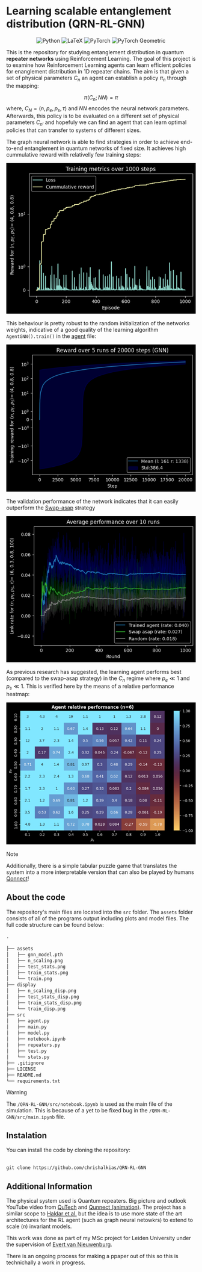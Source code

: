 # Learning scalable entanglement distribution (QRN-RL-GNN)




<div align='center'>

![Python](https://img.shields.io/badge/Python-3776AB?logo=python&logoColor=white)
![LaTeX](https://img.shields.io/badge/LaTeX-008080?logo=latex&logoColor=white)
![PyTorch](https://img.shields.io/badge/PyTorch-EE4C2C?logo=pytorch&logoColor=white)
![PyTorch Geometric](https://img.shields.io/badge/PyTorch%20Geometric-EE4C2C?style=flat&logo=pytorch&logoColor=white)

</div>

This is the repository for studying entanglement distribution in quantum **repeater networks** using Reinforcement Learning. The goal of this project is to examine how Reinforcement Learning agents can learn efficient policies for enanglement distribution in 1D repeater chains. The aim is that given a set of physical parameters $C_n$ an agent can establish a policy $\pi_n$ through the mapping:

$$ 
\pi(C_n; NN) = \pi
$$
where, $C_N = (n, p_e, p_s, \tau)$ and $NN$ encodes the neural network parameters. Afterwards, this policy is to be evaluated on a different set of physical parameters $C_{n'}$ and hopefuly we can find an agent that can learn optimal policies that can transfer to systems of different sizes.

The graph neural network is able to find strategies in order to achieve end-to-end entanglement in quantum networks of fixed size. It achieves high cummulative reward with relativelly few training steps:

![Alt text](./assets/display/train_disp.png)

This behaviour is pretty robust to the random initialization of the networks weights, indicative of a good quality of the learning algorithm `AgentGNN().train()` in the [agent](./src/agent.py) file:

![Alt text](./assets/display/train_stats_disp.png)

The validation performance of the network indicates that it can easily outperform the [Swap-asap](https://quantum-journal.org/papers/q-2025-05-15-1744/) strategy

![Alt text](./assets/display/test_stats_disp.png)

As previous research has suggested, the learning agent performs best (compared to the swap-asap strategy) in the $C_n$ regime where $p_e \ll 1$ and $p_s \ll 1$. This is verified here by the means of a relative performance heatmap:

![Alt text](./assets/display/heatmap_disp.png)

> [!NOTE]
>Additionally, there is a simple tabular puzzle game that translates the system into a more interpretable version that can also be played by humans [Qonnect](https://github.com/chrishalkias/qonnect)!



## About the code
The repository's main files are located into the `src` folder. The `assets` folder consists of all of the programs output including plots and model files. The full code structure can be found below:

```
.

├── assets
│   ├── gnn_model.pth
│   ├── n_scaling.png
│   ├── test_stats.png
│   ├── train_stats.png
│   └── train.png
├── display
│   ├── n_scaling_disp.png
│   ├── test_stats_disp.png
│   ├── train_stats_disp.png
│   └── train_disp.png
├── src
│   ├── agent.py
│   ├── main.py
│   ├── model.py
│   ├── notebook.ipynb
│   ├── repeaters.py
│   ├── test.py
│   └── stats.py
├── .gitignore
├── LICENSE
├── README.md
└── requirements.txt
```
>[!WARNING]
> The `/QRN-RL-GNN/src/notebook.ipynb` is used as the main file of the simulation. This is because of a yet to be fixed bug in the `/QRN-RL-GNN/src/main.ipynb` file.

## Instalation
  You can install the code by cloning the repository:
```

git clone https://github.com/chrishalkias/QRN-RL-GNN

```

## Additional Information
The physical system used is Quantum repeaters. Big picture and outlook YouTube video from [QuTech](https://www.youtube.com/watch?v=9iCFH9Fk184) and [Qunnect (animation)](https://www.youtube.com/watch?v=3_oqkFO4f-A). The project has a similar scope to [Haldar et al.](https://arxiv.org/abs/2303.00777) but the idea is to use more state of the art architectures for the RL agent (such as graph neural netowkrs) to extend to scale ($n$) invariant models.

This work was done as part of my MSc project for Leiden University under the supervision of [Evert van Nieuwenburg](https://github.com/everthemore).

There is an ongoing process for making a ppaper out of this so this is technichally a work in progress.



  

